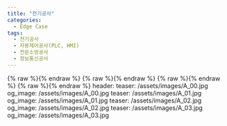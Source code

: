 ```yaml
---
title: "전기공사"
categories:
  - Edge Case
tags:
  - 전기공사
  - 자동제어공사(PLC, HMI)
  - 전문소방공사
  - 정보통신공사  
---
```


{% raw %}<img src="{{ site.url }}{{ site.baseurl }}/assets/images/A_00.jpg" alt="">{% endraw %}
{% raw %}<img src="{{ site.url }}{{ site.baseurl }}/assets/images/A_01.jpg" alt="">{% endraw %}
{% raw %}<img src="{{ site.url }}{{ site.baseurl }}/assets/images/A_02.jpg" alt="">{% endraw %}
{% raw %}<img src="{{ site.url }}{{ site.baseurl }}/assets/images/A_03.jpg" alt="">{% endraw %}
header:
  teaser: /assets/images/A_00.jpg
  og_image: /assets/images/A_00.jpg
  teaser: /assets/images/A_01.jpg
  og_image: /assets/images/A_01.jpg
  teaser: /assets/images/A_02.jpg
  og_image: /assets/images/A_02.jpg
  teaser: /assets/images/A_03.jpg
  og_image: /assets/images/A_03.jpg
  


